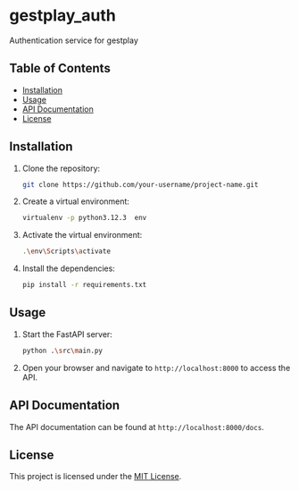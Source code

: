 # gestplay_auth
 Authentication service for gestplay

## Table of Contents

- [Installation](#installation)
- [Usage](#usage)
- [API Documentation](#api-documentation)
- [License](#license)

## Installation

1. Clone the repository:

    ```bash
    git clone https://github.com/your-username/project-name.git
    ```

2. Create a virtual environment:

    ```bash
    virtualenv -p python3.12.3  env
    ```

3. Activate the virtual environment:

    ```bash
    .\env\Scripts\activate
    ```

4. Install the dependencies:

    ```bash
    pip install -r requirements.txt
    ```

## Usage

1. Start the FastAPI server:

    ```bash
    python .\src\main.py
    ```

2. Open your browser and navigate to `http://localhost:8000` to access the API.

## API Documentation

The API documentation can be found at `http://localhost:8000/docs`.

## License

This project is licensed under the [MIT License](LICENSE).